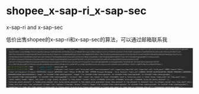 # shopee_x-sap-ri_x-sap-sec
x-sap-ri and x-sap-sec 

低价出售shopee的x-sap-ri和x-sap-sec的算法，可以通过邮箱联系我

![example](https://github.com/nmsdss/shopee_x-sap-ri_x-sap-sec/blob/main/aaa.png)
